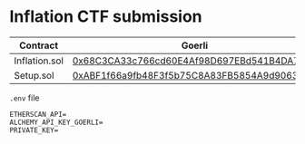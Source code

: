 # Inflation CTF submission

| Contract               | Goerli                                                                                                                       |
| ---------------------- | ---------------------------------------------------------------------------------------------------------------------------- |
| Inflation.sol          | [0x68C3CA33c766cd60E4Af98D697EBd541B4DA7968](https://goerli.etherscan.io/address/0x68c3ca33c766cd60e4af98d697ebd541b4da7968) |
| Setup.sol              | [0xABF1f66a9fb48F3f5b75C8A83FB5854A9d906343](https://goerli.etherscan.io/address/0xabf1f66a9fb48f3f5b75c8a83fb5854a9d906343) |

`.env` file

```
ETHERSCAN_API=
ALCHEMY_API_KEY_GOERLI=
PRIVATE_KEY=
```
